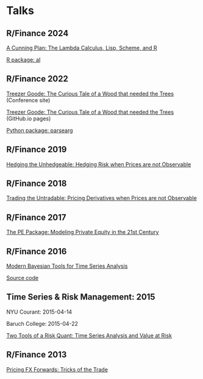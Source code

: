 # Talks

## R/Finance 2024

[A Cunning Plan: The Lambda Calculus, Lisp, Scheme, and R](https://github.com/tharte/al/blob/master/inst/rfinance-2024-harte.pdf)

[R package: al](https://github.com/tharte/al)

## R/Finance 2022

[Treezer Goode: The Curious Tale of a Wood that needed the Trees](https://rinfinance.s3.amazonaws.com/past.rinfinance.com/agenda/2022/ThomasHarte.html) (Conference site)

[Treezer Goode: The Curious Tale of a Wood that needed the Trees](http://tharte.github.io/rfinance-2022) (GitHub.io pages)

[Python package: parsearg](https://github.com/tharte/parsearg)

## R/Finance 2019

[Hedging the Unhedgeable: Hedging Risk when Prices are not Observable](https://rinfinance.s3.amazonaws.com/past.rinfinance.com/agenda/2019/ThomasHarte.pdf)

## R/Finance 2018

[Trading the Untradable: Pricing Derivatives when Prices are not Observable](https://github.com/tharte/talks/blob/master/rinfinance-2018.pdf)

## R/Finance 2017

[The PE Package: Modeling Private Equity in the 21st Century](http://past.rinfinance.com/agenda/2017/talk/ThomasHarte.pdf)

## R/Finance 2016

[Modern Bayesian Tools for Time Series Analysis](http://tharte.github.io/mbt)

[Source code](https://github.com/tharte/mbt)

## Time Series & Risk Management: 2015

NYU Courant: 2015-04-14

Baruch College: 2015-04-22

[Two Tools of a Risk Quant: Time Series Analysis and Value at Risk](https://github.com/tharte/talks/blob/master/Baruch_TimeSeries_2015-04-22.pdf)

## R/Finance 2013

[Pricing FX Forwards: Tricks of the Trade](https://rinfinance.s3.amazonaws.com/past.rinfinance.com/agenda/2013/talk/ThomasHarte.pdf)

